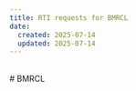```yaml
---
title: RTI requests for BMRCL
date:
  created: 2025-07-14
  updated: 2025-07-14
---
```


<br>
# BMRCL
